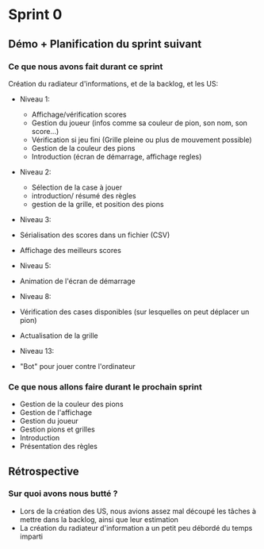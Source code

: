 # Sprint 0

## Démo + Planification du sprint suivant

### Ce que nous avons fait durant ce sprint
Création du radiateur d'informations, et de la backlog, et les US:
 * Niveau 1:
    * Affichage/vérification scores
    * Gestion du joueur (infos comme sa couleur de pion, son nom, son score...)
    * Vérification si jeu fini (Grille pleine ou plus de mouvement possible)
    * Gestion de la couleur des pions
    * Introduction (écran de démarrage, affichage regles)

* Niveau 2:
  * Sélection de la case à jouer
  * introduction/ résumé des règles
  * gestion de la grille, et position des pions

* Niveau 3:
 * Sérialisation des scores dans un fichier (CSV)
 * Affichage des meilleurs scores

* Niveau 5:
 * Animation de l'écran de démarrage

* Niveau 8:
 * Vérification des cases disponibles (sur lesquelles on peut déplacer un pion)
 * Actualisation de la grille

* Niveau 13:
 * "Bot" pour jouer contre l'ordinateur

### Ce que nous allons faire durant le prochain sprint
 * Gestion de la couleur des pions
 * Gestion de l'affichage
 * Gestion du joueur
 * Gestion pions et grilles
 * Introduction
 * Présentation des règles

## Rétrospective

### Sur quoi avons nous butté ?
 * Lors de la création des US, nous avions assez mal découpé les tâches à mettre dans la backlog, ainsi que leur estimation
 * La création du radiateur d'information a un petit peu débordé du temps imparti
